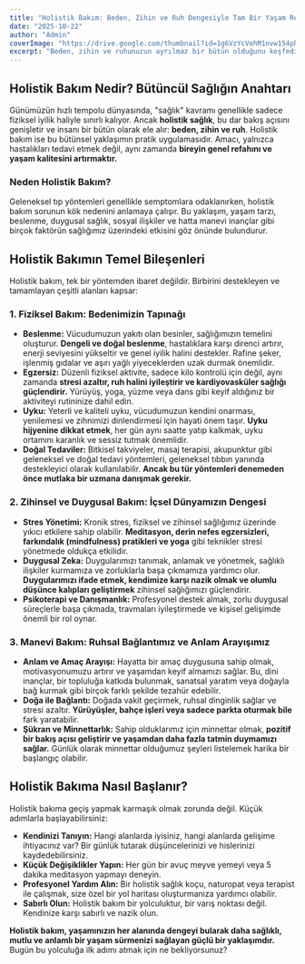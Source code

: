 ```yaml
---
title: "Holistik Bakım: Beden, Zihin ve Ruh Dengesiyle Tam Bir Yaşam Rehberi"
date: "2025-10-22"
author: "Admin"
coverImage: "https://drive.google.com/thumbnail?id=1g6VzYcVehM1nvw154phVrxUG-TWfhYlg&sz=w1000"
excerpt: "Beden, zihin ve ruhunuzun ayrılmaz bir bütün olduğunu keşfedin ve holistik bakımın gücüyle daha sağlıklı, mutlu bir yaşama adım atın."
---
```

## Holistik Bakım Nedir? Bütüncül Sağlığın Anahtarı

Günümüzün hızlı tempolu dünyasında, "sağlık" kavramı genellikle sadece fiziksel iyilik haliyle sınırlı kalıyor. Ancak **holistik sağlık**, bu dar bakış açısını genişletir ve insanı bir bütün olarak ele alır: **beden, zihin ve ruh**. Holistik bakım ise bu bütünsel yaklaşımın pratik uygulamasıdır. Amacı, yalnızca hastalıkları tedavi etmek değil, aynı zamanda **bireyin genel refahını ve yaşam kalitesini artırmaktır.**

### Neden Holistik Bakım?

Geleneksel tıp yöntemleri genellikle semptomlara odaklanırken, holistik bakım sorunun kök nedenini anlamaya çalışır. Bu yaklaşım, yaşam tarzı, beslenme, duygusal sağlık, sosyal ilişkiler ve hatta manevi inançlar gibi birçok faktörün sağlığımız üzerindeki etkisini göz önünde bulundurur.

## Holistik Bakımın Temel Bileşenleri

Holistik bakım, tek bir yöntemden ibaret değildir. Birbirini destekleyen ve tamamlayan çeşitli alanları kapsar:

### 1. Fiziksel Bakım: Bedenimizin Tapınağı

*   **Beslenme:** Vücudumuzun yakıtı olan besinler, sağlığımızın temelini oluşturur. **Dengeli ve doğal beslenme**, hastalıklara karşı direnci artırır, enerji seviyesini yükseltir ve genel iyilik halini destekler. Rafine şeker, işlenmiş gıdalar ve aşırı yağlı yiyeceklerden uzak durmak önemlidir.
*   **Egzersiz:** Düzenli fiziksel aktivite, sadece kilo kontrolü için değil, aynı zamanda **stresi azaltır, ruh halini iyileştirir ve kardiyovasküler sağlığı güçlendirir.** Yürüyüş, yoga, yüzme veya dans gibi keyif aldığınız bir aktiviteyi rutininize dahil edin.
*   **Uyku:** Yeterli ve kaliteli uyku, vücudumuzun kendini onarması, yenilemesi ve zihnimizi dinlendirmesi için hayati önem taşır. **Uyku hijyenine dikkat etmek**, her gün aynı saatte yatıp kalkmak, uyku ortamını karanlık ve sessiz tutmak önemlidir.
*   **Doğal Tedaviler:** Bitkisel takviyeler, masaj terapisi, akupunktur gibi geleneksel ve doğal tedavi yöntemleri, geleneksel tıbbın yanında destekleyici olarak kullanılabilir. **Ancak bu tür yöntemleri denemeden önce mutlaka bir uzmana danışmak gerekir.**

### 2. Zihinsel ve Duygusal Bakım: İçsel Dünyamızın Dengesi

*   **Stres Yönetimi:** Kronik stres, fiziksel ve zihinsel sağlığımız üzerinde yıkıcı etkilere sahip olabilir. **Meditasyon, derin nefes egzersizleri, farkındalık (mindfulness) pratikleri ve yoga** gibi teknikler stresi yönetmede oldukça etkilidir.
*   **Duygusal Zeka:** Duygularımızı tanımak, anlamak ve yönetmek, sağlıklı ilişkiler kurmamıza ve zorluklarla başa çıkmamıza yardımcı olur. **Duygularımızı ifade etmek, kendimize karşı nazik olmak ve olumlu düşünce kalıpları geliştirmek** zihinsel sağlığımızı güçlendirir.
*   **Psikoterapi ve Danışmanlık:** Profesyonel destek almak, zorlu duygusal süreçlerle başa çıkmada, travmaları iyileştirmede ve kişisel gelişimde önemli bir rol oynar.

### 3. Manevi Bakım: Ruhsal Bağlantımız ve Anlam Arayışımız

*   **Anlam ve Amaç Arayışı:** Hayatta bir amaç duygusuna sahip olmak, motivasyonumuzu artırır ve yaşamdan keyif almamızı sağlar. Bu, dini inançlar, bir topluluğa katkıda bulunmak, sanatsal yaratım veya doğayla bağ kurmak gibi birçok farklı şekilde tezahür edebilir.
*   **Doğa ile Bağlantı:** Doğada vakit geçirmek, ruhsal dinginlik sağlar ve stresi azaltır. **Yürüyüşler, bahçe işleri veya sadece parkta oturmak bile** fark yaratabilir.
*   **Şükran ve Minnettarlık:** Sahip olduklarımız için minnettar olmak, **pozitif bir bakış açısı geliştirir ve yaşamdan daha fazla tatmin duymamızı sağlar.** Günlük olarak minnettar olduğumuz şeyleri listelemek harika bir başlangıç olabilir.

## Holistik Bakıma Nasıl Başlanır?

Holistik bakıma geçiş yapmak karmaşık olmak zorunda değil. Küçük adımlarla başlayabilirsiniz:

*   **Kendinizi Tanıyın:** Hangi alanlarda iyisiniz, hangi alanlarda gelişime ihtiyacınız var? Bir günlük tutarak düşüncelerinizi ve hislerinizi kaydedebilirsiniz.
*   **Küçük Değişiklikler Yapın:** Her gün bir avuç meyve yemeyi veya 5 dakika meditasyon yapmayı deneyin.
*   **Profesyonel Yardım Alın:** Bir holistik sağlık koçu, naturopat veya terapist ile çalışmak, size özel bir yol haritası oluşturmanıza yardımcı olabilir.
*   **Sabırlı Olun:** Holistik bakım bir yolculuktur, bir varış noktası değil. Kendinize karşı sabırlı ve nazik olun.

**Holistik bakım, yaşamınızın her alanında dengeyi bularak daha sağlıklı, mutlu ve anlamlı bir yaşam sürmenizi sağlayan güçlü bir yaklaşımdır.** Bugün bu yolculuğa ilk adımı atmak için ne bekliyorsunuz?